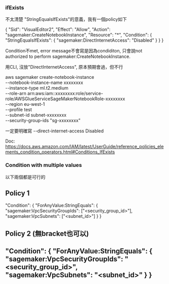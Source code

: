 
### ifExists 
不太清楚 "StringEqualsIfExists"的意義，我有一個policy如下


{
    "Sid": "VisualEditor2",
    "Effect": "Allow",
    "Action": "sagemaker:CreateNotebookInstance",
    "Resource": "*",
    "Condition": {
        "StringEqualsIfExists": {
            "sagemaker:DirectInternetAccess": "Disabled"
        }
    }
}

Condition不met, error message不會寫是因為condiditon, 只會說not authorized to perform sagemaker:CreateNotebookInstance.

用CLI, 沒放"DirectInternetAccess", 原本預期會過，但不行

aws sagemaker create-notebook-instance \
--notebook-instance-name xxxxxxxx \
--instance-type ml.t2.medium \
--role-arn arn:aws:iam::xxxxxxxx:role/service-role/AWSGlueServiceSageMakerNotebookRole-xxxxxxxx \
--region eu-west-1 \
--profile test \
--subnet-id subnet-xxxxxxxx \
--security-group-ids "sg-xxxxxxxx" 

一定要明確寫
--direct-internet-access Disabled


Doc:
https://docs.aws.amazon.com/IAM/latest/UserGuide/reference_policies_elements_condition_operators.html#Conditions_IfExists



### Condition with multiple values
以下兩個都是可行的

Policy 1
-----------------------------------------------------------------
"Condition": {
    "ForAnyValue:StringEquals": {
        "sagemaker:VpcSecurityGroupIds": ["<security_group_id>"],
        "sagemaker:VpcSubnets": ["<subnet_id>"]
    }
}

Policy 2 (無bracket也可以)
-----------------------------------------------------------------
"Condition": {
    "ForAnyValue:StringEquals": {
        "sagemaker:VpcSecurityGroupIds": "<security_group_id>",
        "sagemaker:VpcSubnets": "<subnet_id>"
    }
}
-----------------------------------------------------------------